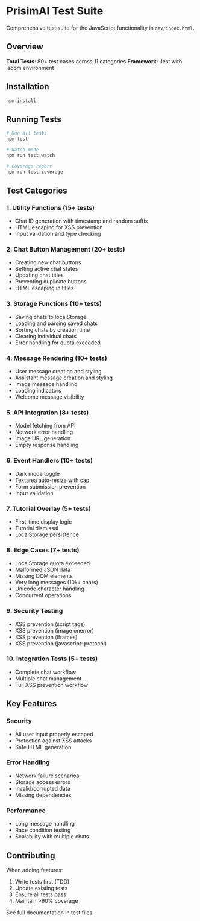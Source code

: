 # PrisimAI Test Suite

Comprehensive test suite for the JavaScript functionality in `dev/index.html`.

## Overview

**Total Tests**: 80+ test cases across 11 categories
**Framework**: Jest with jsdom environment

## Installation

```bash
npm install
```

## Running Tests

```bash
# Run all tests
npm test

# Watch mode
npm run test:watch

# Coverage report
npm run test:coverage
```

## Test Categories

### 1. Utility Functions (15+ tests)
- Chat ID generation with timestamp and random suffix
- HTML escaping for XSS prevention
- Input validation and type checking

### 2. Chat Button Management (20+ tests)
- Creating new chat buttons
- Setting active chat states
- Updating chat titles
- Preventing duplicate buttons
- HTML escaping in titles

### 3. Storage Functions (10+ tests)
- Saving chats to localStorage
- Loading and parsing saved chats
- Sorting chats by creation time
- Clearing individual chats
- Error handling for quota exceeded

### 4. Message Rendering (10+ tests)
- User message creation and styling
- Assistant message creation and styling
- Image message handling
- Loading indicators
- Welcome message visibility

### 5. API Integration (8+ tests)
- Model fetching from API
- Network error handling
- Image URL generation
- Empty response handling

### 6. Event Handlers (10+ tests)
- Dark mode toggle
- Textarea auto-resize with cap
- Form submission prevention
- Input validation

### 7. Tutorial Overlay (5+ tests)
- First-time display logic
- Tutorial dismissal
- LocalStorage persistence

### 8. Edge Cases (7+ tests)
- LocalStorage quota exceeded
- Malformed JSON data
- Missing DOM elements
- Very long messages (10k+ chars)
- Unicode character handling
- Concurrent operations

### 9. Security Testing
- XSS prevention (script tags)
- XSS prevention (image onerror)
- XSS prevention (iframes)
- XSS prevention (javascript: protocol)

### 10. Integration Tests (5+ tests)
- Complete chat workflow
- Multiple chat management
- Full XSS prevention workflow

## Key Features

### Security
- All user input properly escaped
- Protection against XSS attacks
- Safe HTML generation

### Error Handling
- Network failure scenarios
- Storage access errors
- Invalid/corrupted data
- Missing dependencies

### Performance
- Long message handling
- Race condition testing
- Scalability with multiple chats

## Contributing

When adding features:
1. Write tests first (TDD)
2. Update existing tests
3. Ensure all tests pass
4. Maintain >90% coverage

See full documentation in test files.